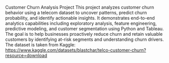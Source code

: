 Customer Churn Analysis Project
This project analyzes customer churn behavior using a telecom dataset to uncover patterns, predict churn probability, and identify actionable insights. It demonstrates end-to-end analytics capabilities including exploratory analysis, feature engineering, predictive modeling, and customer segmentation using Python and Tableau. The goal is to help businesses proactively reduce churn and retain valuable customers by identifying at-risk segments and understanding churn drivers. The dataset is taken from Kaggle: https://www.kaggle.com/datasets/blastchar/telco-customer-churn?resource=download
